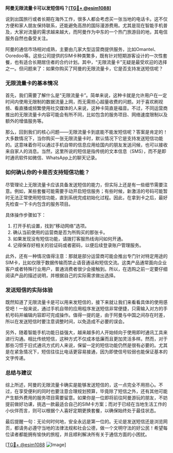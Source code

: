 **阿曼无限流量卡可以发短信吗？[[TG💪+ @esim1088](https://t.me/s/esim1088)]**

说到出国旅行或者长期在海外工作，很多人都会考虑买一张当地的电话卡。这不仅方便和家人朋友保持联系，还能避免高昂的国际漫游费用。尤其是现在智能手机普及，大家对流量的需求越来越大，而阿曼作为中东的一个热门旅游目的地，其电信服务自然也备受关注。

阿曼的通信市场相对成熟，主要由几家大型运营商提供服务，比如Omantel、Ooredoo等。这些公司提供的SIM卡种类繁多，既有针对短期游客设计的一次性套餐，也有适合长期居住者的合约计划。其中，“无限流量卡”无疑是最受欢迎的选择之一。但问题来了：如果你购买了阿曼的无限流量卡，它是否支持发送短信呢？

### 无限流量卡的基本情况

首先，我们需要了解什么是“无限流量卡”。简单来说，这种卡就是允许用户在一定时间内使用无限制的数据流量上网，而无需担心超量收费的问题。对于喜欢刷视频、看直播或频繁使用社交媒体的人来说，这种卡简直是福音。不过，不同运营商推出的无限流量卡内容可能会有所不同，比如包含的服务项目、网络速度限制以及额外的增值服务等。

那么，回到我们的核心问题——无限流量卡到底能不能发短信呢？答案是肯定的！大多数情况下，当你购买一张无限流量卡时，默认情况下它是支持发送短信功能的。这意味着你可以通过手机自带的信息应用给国内的朋友发送问候，也可以接收来自家人的消息。当然，这里所说的短信是指传统的文本信息（SMS），而不是即时通讯软件如微信、WhatsApp上的聊天记录。

### 如何确认你的卡是否支持短信功能？

尽管理论上无限流量卡应该具备发送短信的能力，但实际上还是有一些细节需要注意。例如，某些套餐可能需要手动开启短信服务；有些时候，新激活的号码可能暂时无法正常使用短信功能，直到系统完成初始化过程。因此，在拿到卡之后，最好先检查一下卡内包含的服务项目。

具体操作步骤如下：
1. 打开手机设置，找到“移动网络”选项。
2. 确认当前使用的运营商是否为所购买的那张卡。
3. 如果发现没有短信功能，请拨打客服热线询问如何开通。
4. 记得保存好相关的验证码或者密码，以便后续登录账户管理服务。

此外，还有一种情况值得注意：那就是部分运营商可能会推出专门针对特定用途的SIM卡，比如仅限于数据传输而禁止语音通话和短信交流。这类产品通常面向企业客户或者特殊行业用户，普通消费者很少会接触到。所以，在选购之前一定要仔细阅读产品的描述说明，并根据自己的实际需求做出选择。

### 发送短信的实际体验

既然知道了无限流量卡是可以用来发短信的，接下来就让我们来看看具体的使用感受吧！一般来说，通过手机自带的应用程序发送短信非常便捷，只需输入对方的手机号码并编辑内容即可完成操作。值得一提的是，由于阿曼与中国之间存在时差，所以在发送短信时要注意调整时间，以免造成不必要的误会。

另外，随着智能手机功能日益强大，越来越多的人开始倾向于使用即时通讯工具来进行沟通。相比传统短信，这种方式不仅成本低廉而且更加灵活多样。然而，对于那些习惯于旧式通讯方式的人来说，保留一定的短信功能仍然是很有必要的。尤其是在紧急情况下，短信往往比电话更容易接通，因为即使信号较弱也能保证基本的文字传递。

### 总结与建议

综上所述，阿曼的无限流量卡确实是能够发送短信的，这一点完全不用担心。不过，在享受便利的同时也要注意合理规划预算，毕竟除了短信之外，还有其他可能产生额外费用的服务项目需要留意。如果你是一位即将前往阿曼游玩的朋友，不妨提前做好功课，挑选一款最适合自己的SIM卡方案；而对于已经在当地生活工作的小伙伴而言，则可以根据个人喜好定期更换套餐，以确保始终处于最佳状态。

最后提醒一句：无论何时何地，安全永远是第一位的。无论是发送短信还是浏览网页，都请务必遵守当地的法律法规和社会公德，做一个文明守法的好公民！希望每位读者都能拥有愉快的旅程，并且顺利解决所有关于通信方面的小困扰。

[[TG💪+ @esim1088](https://t.me/s/esim1088) ![Image](https://i.postimg.cc/4NQfJmqS/Snipaste-2025-05-13-00-14-12.png)]